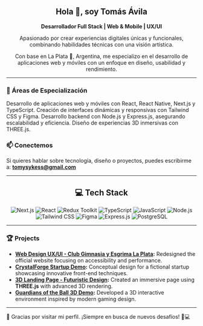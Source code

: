 <h2 align="center">Hola 👋, soy Tomás Ávila</h2> 
<p align="center"> <strong>Desarrollador Full Stack | Web & Mobile | UX/UI </strong> </p> 
<p align="center"> Apasionado por crear experiencias digitales únicas y funcionales, combinando habilidades técnicas con una visión artística. </p> 
<p align="center"> Con base en La Plata 🐺, Argentina, me especializo en el desarrollo de aplicaciones web y móviles con un enfoque en diseño, usabilidad y rendimiento. </p>

---

### 🌟 Áreas de Especialización
Desarrollo de aplicaciones web y móviles con React, React Native, Next.js y TypeScript.
Creación de interfaces dinámicas y responsivas con Tailwind CSS y Figma.
Desarrollo backend con Node.js y Express.js, asegurando escalabilidad y eficiencia.
Diseño de experiencias 3D inmersivas con THREE.js.

 

### 📫 Conectemos
Si quieres hablar sobre tecnología, diseño o proyectos, puedes escribirme a: **tomysykess@gmail.com**

---

<h2 align="center">💻 Tech Stack</h2>

<div align="center">
  
![Next.js](https://img.shields.io/badge/Next.js-000000?style=for-the-badge&logo=next.js&logoColor=white)
![React](https://img.shields.io/badge/React-61DAFB?style=for-the-badge&logo=react&logoColor=000)
![Redux Toolkit](https://img.shields.io/badge/Redux_Toolkit-764ABC?style=for-the-badge&logo=redux&logoColor=fff)
![TypeScript](https://img.shields.io/badge/TypeScript-007ACC?style=for-the-badge&logo=typescript&logoColor=white)
![JavaScript](https://img.shields.io/badge/JavaScript-F7DF1E?style=for-the-badge&logo=javascript&logoColor=000)
![Node.js](https://img.shields.io/badge/Node.js-339933?style=for-the-badge&logo=node.js&logoColor=fff)
![Tailwind CSS](https://img.shields.io/badge/Tailwind_CSS-38B2AC?style=for-the-badge&logo=tailwind-css&logoColor=white)
![Figma](https://img.shields.io/badge/Figma-F24E1E?style=for-the-badge&logo=figma&logoColor=white)
![Express.js](https://img.shields.io/badge/Express.js-000?style=for-the-badge&logo=express&logoColor=fff)
![PostgreSQL](https://img.shields.io/badge/PostgreSQL-336791?style=for-the-badge&logo=postgresql&logoColor=fff)

</div>

---

### 🏆 Projects
- **[Web Design UX/UI - Club Gimnasia y Esgrima La Plata](https://drive.google.com/file/d/1GXPGTotmDR2fMjCkdvifMyEUB0dawASz/view?usp=sharing):** Redesigned the official website focusing on accessibility and performance.  
- **[CrystalForge Startup Demo](https://www.linkedin.com/feed/update/urn:li:activity:7259597719604789248/):** Conceptual design for a fictional startup showcasing innovative front-end techniques.  
- **[3D Landing Page - Futuristic Design](https://www.linkedin.com/feed/update/urn:li:activity:7250901290883440640/):** Created an immersive page using **THREE.js** with advanced 3D rendering.  
- **[Guardians of the Ball 3D Demo](https://drive.google.com/file/d/1EuWFCZYeURbwM3hTFmvpN12QD9tZ5G3F/view?usp=sharing):** Developed a 3D interactive environment inspired by modern gaming design.  

---

🚀 Gracias por visitar mi perfil. ¡Siempre en busca de nuevos desafíos! 🎨💻

<!-- <img src=""> -->



